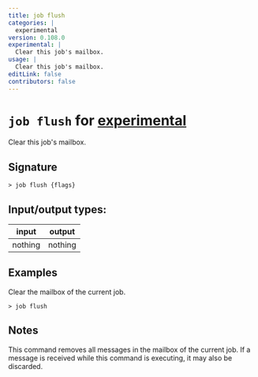 ```yaml
---
title: job flush
categories: |
  experimental
version: 0.108.0
experimental: |
  Clear this job's mailbox.
usage: |
  Clear this job's mailbox.
editLink: false
contributors: false
---
```

<!-- This file is automatically generated. Please edit the command in https://github.com/nushell/nushell instead. -->

# `job flush` for [experimental](/commands/categories/experimental.md)

<div class='command-title'>Clear this job&#x27;s mailbox.</div>

## Signature

```> job flush {flags} ```


## Input/output types:

| input   | output  |
| ------- | ------- |
| nothing | nothing |
## Examples

Clear the mailbox of the current job.
```nu
> job flush

```

## Notes

This command removes all messages in the mailbox of the current job.
If a message is received while this command is executing, it may also be discarded.
